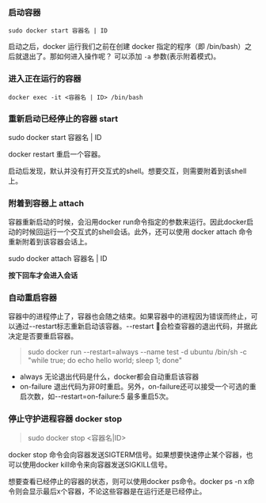 ### 启动容器

```shell
sudo docker start 容器名 | ID
```

启动之后，docker 运行我们之前在创建 docker 指定的程序（即 /bin/bash）之后就退出了。那如何进入操作呢？ 可以添加 `-a` 参数(表示附着模式)。

### 进入正在运行的容器

```shell
docker exec -it <容器名 | ID> /bin/bash
```


### 重新启动已经停止的容器 start

sudo docker start 容器名 | ID

docker restart 重启一个容器。

启动后发现，默认并没有打开交互式的shell。想要交互，则需要附着到该shell上。

### 附着到容器上 attach

容器重新启动的时候，会沿用docker run命令指定的参数来运行。因此docker启动的时候回运行一个交互式的shell会话。此外，还可以使用 docker attach 命令重新附着到该容器会话上。

sudo docker attach 容器名 | ID

**按下回车才会进入会话**


### 自动重启容器

容器中的进程停止了，容器也会随之结束。如果容器中的进程因为错误而终止，可以通过--restart标志重新启动该容器。--restart 会检查容器的退出代码，并据此决定是否要重启容器。

> sudo docker run --restart=always --name test -d ubuntu /bin/sh -c "while true; do echo hello world; sleep 1; done"

- always 无论退出代码是什么，docker都会自动重启该容器
- on-failure 退出代码为非0时重启。另外，on-failure还可以接受一个可选的重启次数，如--restart=on-failure:5 最多重启5次。

### 停止守护进程容器 docker stop

> sudo docker stop <容器名|ID>

docker stop 命令会向容器发送SIGTERM信号。如果想要快速停止某个容器，也可以使用docker kill命令来向容器发送SIGKILL信号。

想要查看已经停止的容器的状态，则可以使用docker ps命令。docker ps
 -n x命令则会显示最后x个容器，不论这些容器是在运行还是已经停止。

